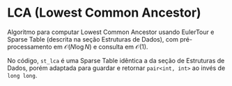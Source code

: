 # LCA (Lowest Common Ancestor)

Algoritmo para computar Lowest Common Ancestor usando EulerTour e Sparse Table (descrita na seção Estruturas de Dados), com pré-processamento em $\mathcal{O}(N \log N)$ e consulta em $\mathcal{O}(1)$.

No código, `st_lca` é uma Sparse Table idêntica a da seção de Estruturas de Dados, porém adaptada para guardar e retornar `pair<int, int>` ao invés de `long long`.
